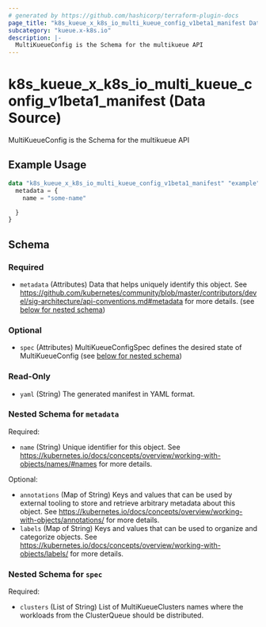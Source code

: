 ```yaml
---
# generated by https://github.com/hashicorp/terraform-plugin-docs
page_title: "k8s_kueue_x_k8s_io_multi_kueue_config_v1beta1_manifest Data Source - terraform-provider-k8s"
subcategory: "kueue.x-k8s.io"
description: |-
  MultiKueueConfig is the Schema for the multikueue API
---
```


# k8s_kueue_x_k8s_io_multi_kueue_config_v1beta1_manifest (Data Source)

MultiKueueConfig is the Schema for the multikueue API

## Example Usage

```terraform
data "k8s_kueue_x_k8s_io_multi_kueue_config_v1beta1_manifest" "example" {
  metadata = {
    name = "some-name"

  }
}
```

<!-- schema generated by tfplugindocs -->
## Schema

### Required

- `metadata` (Attributes) Data that helps uniquely identify this object. See https://github.com/kubernetes/community/blob/master/contributors/devel/sig-architecture/api-conventions.md#metadata for more details. (see [below for nested schema](#nestedatt--metadata))

### Optional

- `spec` (Attributes) MultiKueueConfigSpec defines the desired state of MultiKueueConfig (see [below for nested schema](#nestedatt--spec))

### Read-Only

- `yaml` (String) The generated manifest in YAML format.

<a id="nestedatt--metadata"></a>
### Nested Schema for `metadata`

Required:

- `name` (String) Unique identifier for this object. See https://kubernetes.io/docs/concepts/overview/working-with-objects/names/#names for more details.

Optional:

- `annotations` (Map of String) Keys and values that can be used by external tooling to store and retrieve arbitrary metadata about this object. See https://kubernetes.io/docs/concepts/overview/working-with-objects/annotations/ for more details.
- `labels` (Map of String) Keys and values that can be used to organize and categorize objects. See https://kubernetes.io/docs/concepts/overview/working-with-objects/labels/ for more details.


<a id="nestedatt--spec"></a>
### Nested Schema for `spec`

Required:

- `clusters` (List of String) List of MultiKueueClusters names where the workloads from the ClusterQueue should be distributed.
